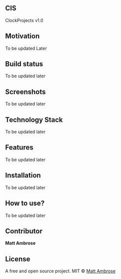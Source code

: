 ## CIS
ClockProjects v1.0

## Motivation
To be updated Later

## Build status
To be updated later

## Screenshots
To be updated later

## Technology Stack
To be updated later

## Features
To be updated later

## Installation
To be updated later

## How to use?
To be updated later

## Contributor

**Matt Ambrose**

## License
A free and open source project.
MIT © [Matt Ambrose]()